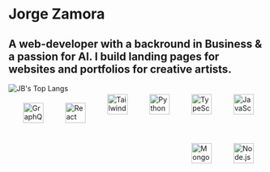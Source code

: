 # Jorge Zamora
## A web-developer with a backround in Business & a passion for AI. I build landing pages for websites and portfolios for creative artists.

<img align="left" alt="JB's Top Langs" src="https://github-readme-stats.vercel.app/api/top-langs/?username=jbxamora&langs_count=5&show_icons=true&hide_border=false&hide=css,handlebars&title_color=ff652f&icon_color=FFE400&bg_color=09131B&text_color=ffffff&border_color=0c1a25" />

<img align="right" alt="JavaScript" width="40px" src="https://cdn.jsdelivr.net/gh/devicons/devicon/icons/javascript/javascript-original.svg" style="padding:20px;" />
<img align="right" alt="TypeScript" width="40px" src="https://cdn.jsdelivr.net/gh/devicons/devicon/icons/typescript/typescript-original.svg" style="padding:20px;" />
<img align="right" alt="Python" width="40px" src="https://cdn.jsdelivr.net/gh/devicons/devicon/icons/python/python-original.svg" style="padding:20px;" />
<img align="right" alt="TailwindCSS" width="40px" src="https://cdn.jsdelivr.net/gh/devicons/devicon/icons/tailwindcss/tailwindcss-plain.svg" style="padding:20px;" />
<img align="right" alt="React" width="40px" src="https://cdn.jsdelivr.net/gh/devicons/devicon/icons/react/react-original.svg" style="padding:20px;" />   
<img align="right" alt="GraphQL" width="40px" src="https://cdn.jsdelivr.net/gh/devicons/devicon/icons/graphql/graphql-plain.svg" style="padding:20px;" />
<img align="right" alt="Node.js" width="40px" src="https://cdn.jsdelivr.net/gh/devicons/devicon/icons/nodejs/nodejs-original.svg" style="padding:20px;" />
<img align="right" alt="MongoDB" width="40px" src="https://cdn.jsdelivr.net/gh/devicons/devicon/icons/mongodb/mongodb-original.svg" style="padding:20px;" />

 


